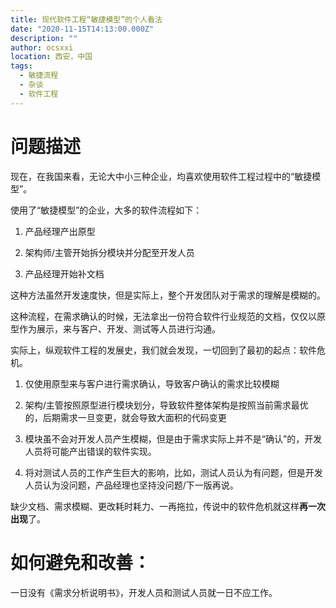```yaml
---
title: 现代软件工程“敏捷模型”的个人看法
date: "2020-11-15T14:13:00.000Z"
description: ""
author: ocsxxi
location: 西安，中国
tags:
  - 敏捷流程
  - 杂谈
  - 软件工程
---
```


# 问题描述

现在，在我国来看，无论大中小三种企业，均喜欢使用软件工程过程中的“敏捷模型”。

使用了“敏捷模型”的企业，大多的软件流程如下：

1.  产品经理产出原型
    
2.  架构师/主管开始拆分模块并分配至开发人员
    
3.  产品经理开始补文档

这种方法虽然开发速度快，但是实际上，整个开发团队对于需求的理解是模糊的。

这种流程，在需求确认的时候，无法拿出一份符合软件行业规范的文档，仅仅以原型作为展示，来与客户、开发、测试等人员进行沟通。

实际上，纵观软件工程的发展史，我们就会发现，一切回到了最初的起点：软件危机。

1.  仅使用原型来与客户进行需求确认，导致客户确认的需求比较模糊
    
2.  架构/主管按照原型进行模块划分，导致软件整体架构是按照当前需求最优的，后期需求一旦变更，就会导致大面积的代码变更
    
3.  模块虽不会对开发人员产生模糊，但是由于需求实际上并不是“确认”的，开发人员将可能产出错误的软件实现。
    
4.  将对测试人员的工作产生巨大的影响，比如，测试人员认为有问题，但是开发人员认为没问题，产品经理也坚持没问题/下一版再说。
    

缺少文档、需求模糊、更改耗时耗力、一再拖拉，传说中的软件危机就这样**再一次出现**了。

# 如何避免和改善：

一日没有《需求分析说明书》，开发人员和测试人员就一日不应工作。